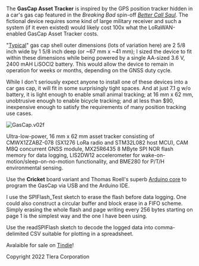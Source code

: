The **GasCap Asset Tracker** is inspired by the GPS position tracker hidden in a car's gas cap featured in the *Breaking Bad* spin-off *[Better Call Saul](https://www.thewrap.com/better-call-saul-mike-just-explained/)*. The fictional device requires some kind of large military receiver and such a system (if it even existed) would likely cost 100x what the LoRaWAN-enabled GasCap Asset Tracker costs. 

"[Typical](https://www.walmart.com/ip/Stant-OEM-Replacement-Fuel-Cap-10834/44580281?athcpid=44580281&athpgid=AthenaItempage&athcgid=null&athznid=siext&athieid=v0&athstid=CS004&athguid=wWXGV-gRkWU2q6UUWRoStCm3JRDTDs7Vwa6c&athancid=null&athena=true)" gas cap shell outer dimensions (lots of variation here) are 2 5/8 inch wide by 1 5/8 inch deep (or ~67 mm x ~41 mm); I sized the device to fit within these dimensions while being powered by a single AA-sized 3.6 V, 2400 mAH LiSOCl2 battery. This would allow the device to remain in operation for weeks or months, depending on the GNSS duty cycle. 

While I don't seriously expect anyone to install one of these devices into a car gas cap, it will fit in some surprisingly tight spaces. And at just 7.1 g w/o battery, it is light enough to enable small animal tracking; at 16 mm x 62 mm, unobtrusive enough to enable bicycle tracking; and at less than $90, inexpensive enough to satisfy the requirements of many position tracking use cases. 

![GasCap.v02f](https://user-images.githubusercontent.com/6698410/213895220-9aa72419-d91f-4d79-871d-34e62ef75ffd.jpg)

Ultra-low-power, 16 mm x 62 mm asset tracker consisting of CMWX1ZZABZ-078 (SX1276 LoRa radio and STM32L082 host MCU), 
CAM M8Q concurrent GNSS module, MX25R6435 8 MByte SPI NOR flash memory for data logging, LIS2DW12 accelerometer for wake-on-motion/sleep-on-no-motion functionality, and BME280 for P/T/H environmental sensing. 

Use the **Cricket** board variant and Thomas Roell's superb [Arduino core](https://github.com/GrumpyOldPizza/ArduinoCore-stm32l0) to program the GasCap via USB and the Arduino IDE.

I use the SPIFlash_Test sketch to erase the flash before data logging. One could also construct a circular buffer and block erase in a FIFO scheme. Simply erasing the whole flash and page writing every 256 bytes starting on page 1 is the simplest way and the one I have been using.

Use the readSPIFlash sketch to decode the logged data into comma-delimited CSV suitable for plotting in a spreadsheet.

Avalaible for sale on [Tindie](https://www.tindie.com/products/tleracorp/gascap-loragnss-asset-tracker/)!

Copyright 2022 Tlera Corporation
